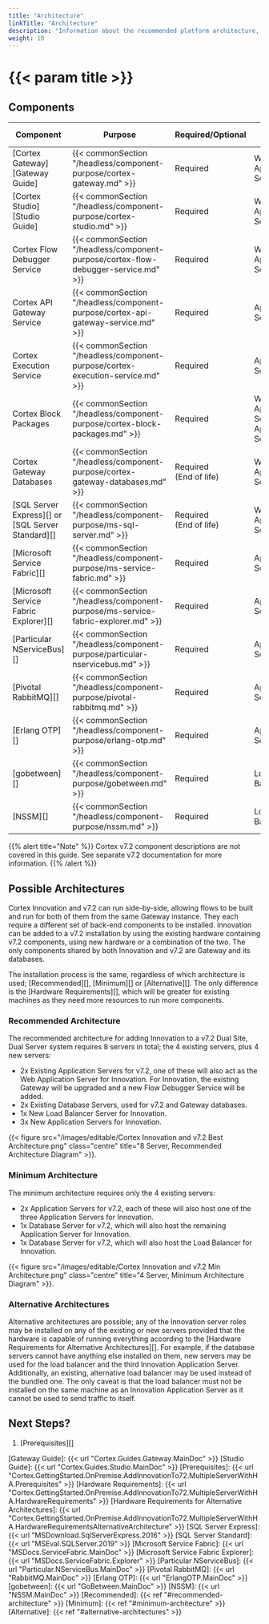 ```yaml
---
title: "Architecture"
linkTitle: "Architecture"
description: "Information about the recommended platform architecture, including component descriptions."
weight: 10
---
```


# {{< param title >}}

## Components

| Component                                         | Purpose                                                                             | Required/Optional           | Server Role                                |
|---------------------------------------------------|-------------------------------------------------------------------------------------|-----------------------------|--------------------------------------------|
| [Cortex Gateway][Gateway Guide]                   | {{< commonSection "/headless/component-purpose/cortex-gateway.md" >}}               | Required                    | Web Application Server                     |
| [Cortex Studio][Studio Guide]                     | {{< commonSection "/headless/component-purpose/cortex-studio.md" >}}                | Required                    | Web Application Server                     |
| Cortex Flow Debugger Service                      | {{< commonSection "/headless/component-purpose/cortex-flow-debugger-service.md" >}} | Required                    | Web Application Server                     |
| Cortex API Gateway Service                        | {{< commonSection "/headless/component-purpose/cortex-api-gateway-service.md" >}}   | Required                    | Application Server                         |
| Cortex Execution Service                          | {{< commonSection "/headless/component-purpose/cortex-execution-service.md" >}}     | Required                    | Application Server                         |
| Cortex Block Packages                             | {{< commonSection "/headless/component-purpose/cortex-block-packages.md" >}}        | Required                    | Web Application Server, Application Server |
| Cortex Gateway Databases                          | {{< commonSection "/headless/component-purpose/cortex-gateway-databases.md" >}}     | Required<br />(End of life) | Web Application Server                     |
| [SQL Server Express][] or [SQL Server Standard][] | {{< commonSection "/headless/component-purpose/ms-sql-server.md" >}}                | Required<br />(End of life) | Web Application Server                     |
| [Microsoft Service Fabric][]                      | {{< commonSection "/headless/component-purpose/ms-service-fabric.md" >}}            | Required                    | Application Server                         |
| [Microsoft Service Fabric Explorer][]             | {{< commonSection "/headless/component-purpose/ms-service-fabric-explorer.md" >}}   | Required                    | Application Server                         |
| [Particular NServiceBus][]                        | {{< commonSection "/headless/component-purpose/particular-nservicebus.md" >}}       | Required                    | Application Server                         |
| [Pivotal RabbitMQ][]                              | {{< commonSection "/headless/component-purpose/pivotal-rabbitmq.md" >}}             | Required                    | Application Server                         |
| [Erlang OTP][]                                    | {{< commonSection "/headless/component-purpose/erlang-otp.md" >}}                   | Required                    | Application Server                         |
| [gobetween][]                                     | {{< commonSection "/headless/component-purpose/gobetween.md" >}}                    | Required                    | Load Balancer                              |
| [NSSM][]                                          | {{< commonSection "/headless/component-purpose/nssm.md" >}}                         | Required                    | Load Balancer                              |

{{% alert title="Note" %}}
Cortex v7.2 component descriptions are not covered in this guide. See separate v7.2 documentation for more information.
{{% /alert %}}

## Possible Architectures

Cortex Innovation and v7.2 can run side-by-side, allowing flows to be built and run for both of them from the same Gateway instance. They each require a different set of back-end components to be installed. Innovation can be added to a v7.2 installation by using the existing hardware containing v7.2 components, using new hardware or a combination of the two. The only components shared by both Innovation and v7.2 are Gateway and its databases.

The installation process is the same, regardless of which architecture is used; [Recommended][], [Minimum][] or [Alternative][]. The only difference is the [Hardware Requirements][], which will be greater for existing machines as they need more resources to run more components.

### Recommended Architecture

The recommended architecture for adding Innovation to a v7.2 Dual Site, Dual Server system requires 8 servers in total; the 4 existing servers, plus 4 new servers:

* 2x Existing Application Servers for v7.2, one of these will also act as the Web Application Server for Innovation. For Innovation, the existing Gateway will be upgraded and a new Flow Debugger Service will be added.
* 2x Existing Database Servers, used for v7.2 and Gateway databases.
* 1x New Load Balancer Server for Innovation.
* 3x New Application Servers for Innovation.

{{< figure src="/images/editable/Cortex Innovation and v7.2 Best Architecture.png" class="centre" title="8 Server, Recommended Architecture Diagram" >}}.

### Minimum Architecture

The minimum architecture requires only the 4 existing servers:

* 2x Application Servers for v7.2, each of these will also host one of the three Application Servers for Innovation.
* 1x Database Server for v7.2, which will also host the remaining Application Server for Innovation.
* 1x Database Server for v7.2, which will also host the Load Balancer for Innovation.

{{< figure src="/images/editable/Cortex Innovation and v7.2 Min Architecture.png" class="centre" title="4 Server, Minimum Architecture Diagram" >}}.

### Alternative Architectures

Alternative architectures are possible; any of the Innovation server roles may be installed on any of the existing or new servers provided that the hardware is capable of running everything according to the [Hardware Requirements for Alternative Architectures][]. For example, if the database servers cannot have anything else installed on them, new servers may be used for the load balancer and the third Innovation Application Server. Additionally, an existing, alternative load balancer may be used instead of the bundled one. The only caveat is that the load balancer must not be installed on the same machine as an Innovation Application Server as it cannot be used to send traffic to itself.

## Next Steps?

1. [Prerequisites][]

[Gateway Guide]: {{< url "Cortex.Guides.Gateway.MainDoc" >}}
[Studio Guide]: {{< url "Cortex.Guides.Studio.MainDoc" >}}
[Prerequisites]: {{< url "Cortex.GettingStarted.OnPremise.AddInnovationTo72.MultipleServerWithHA.Prerequisites" >}}
[Hardware Requirements]: {{< url "Cortex.GettingStarted.OnPremise.AddInnovationTo72.MultipleServerWithHA.HardwareRequirements" >}}
[Hardware Requirements for Alternative Architectures]: {{< url "Cortex.GettingStarted.OnPremise.AddInnovationTo72.MultipleServerWithHA.HardwareRequirementsAlternativeArchitecture" >}}
[SQL Server Express]: {{< url "MSDownload.SqlServerExpress.2016" >}}
[SQL Server Standard]: {{< url "MSEval.SQLServer.2019" >}}
[Microsoft Service Fabric]: {{< url "MSDocs.ServiceFabric.MainDoc" >}}
[Microsoft Service Fabric Explorer]: {{< url "MSDocs.ServiceFabric.Explorer" >}}
[Particular NServiceBus]: {{< url "Particular.NServiceBus.MainDoc" >}}
[Pivotal RabbitMQ]: {{< url "RabbitMQ.MainDoc" >}}
[Erlang OTP]: {{< url "ErlangOTP.MainDoc" >}}
[gobetween]: {{< url "GoBetween.MainDoc" >}}
[NSSM]: {{< url "NSSM.MainDoc" >}}
[Recommended]: {{< ref "#recommended-architecture" >}}
[Minimum]: {{< ref "#minimum-architecture" >}}
[Alternative]: {{< ref "#alternative-architectures" >}}
